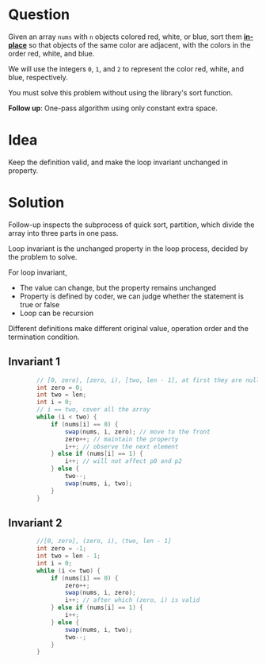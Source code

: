 # Question

Given an array `nums` with `n` objects colored red, white, or blue, sort them **[in-place](https://en.wikipedia.org/wiki/In-place_algorithm)** so that objects of the same color are adjacent, with the colors in the order red, white, and blue.

We will use the integers `0`, `1`, and `2` to represent the color red, white, and blue, respectively.

You must solve this problem without using the library's sort function.

**Follow up**: One-pass algorithm using only constant extra space.

# Idea

Keep the definition valid, and make the loop invariant unchanged in property.

# Solution

Follow-up inspects the subprocess of quick sort, partition, which divide the array into three parts in one pass.

Loop invariant is the unchanged property in the loop process, decided by the problem to solve.

For loop invariant,

- The value can change, but the property remains unchanged
- Property is defined by coder, we can judge whether the statement is true or false
- Loop can be recursion

Different definitions make different original value, operation order and the termination condition.

## Invariant 1

```java
        // [0, zero), [zero, i), [two, len - 1], at first they are null
        int zero = 0;
        int two = len;
        int i = 0;
        // i == two, cover all the array
        while (i < two) {
            if (nums[i] == 0) {
                swap(nums, i, zero); // move to the front
                zero++; // maintain the property
                i++; // observe the next element
            } else if (nums[i] == 1) {
                i++; // will not affect p0 and p2
            } else {
                two--; 
                swap(nums, i, two);
            }
        }
```

## Invariant 2

```java
        //[0, zero], (zero, i), (two, len - 1]
        int zero = -1;
        int two = len - 1;
        int i = 0;
        while (i <= two) {
            if (nums[i] == 0) {
                zero++;
                swap(nums, i, zero);
                i++; // after which (zero, i) is valid
            } else if (nums[i] == 1) {
                i++; 
            } else {
                swap(nums, i, two);
                two--;
            }
        }
```

